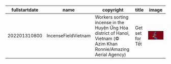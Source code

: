 |fullstartdate|name|copyright|title|image|
|--|--|--|--|--|
202201310800|IncenseFieldVietnam|Workers sorting incense in the Huyện Ứng Hòa district of Hanoi, Vietnam (© Azim Khan Ronnie/Amazing Aerial Agency)|Get set for Tết|![](/en-US/2022/02/202201310800IncenseFieldVietnam.jpg)|
